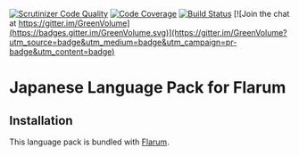 [![Scrutinizer Code Quality](https://scrutinizer-ci.com/g/Felli/flarum-japanese/badges/quality-score.png?b=master)](https://scrutinizer-ci.com/g/Felli/flarum-japanese/?branch=master) [![Code Coverage](https://scrutinizer-ci.com/g/Felli/flarum-japanese/badges/coverage.png?b=master)](https://scrutinizer-ci.com/g/Felli/flarum-japanese/?branch=master) [![Build Status](https://scrutinizer-ci.com/g/Felli/flarum-japanese/badges/build.png?b=master)](https://scrutinizer-ci.com/g/Felli/flarum-japanese/build-status/master) [![Join the chat at https://gitter.im/GreenVolume](https://badges.gitter.im/GreenVolume.svg)](https://gitter.im/GreenVolume?utm_source=badge&utm_medium=badge&utm_campaign=pr-badge&utm_content=badge)

# Japanese Language Pack for Flarum

## Installation

This language pack is bundled with [Flarum](http://flarum.org/).
